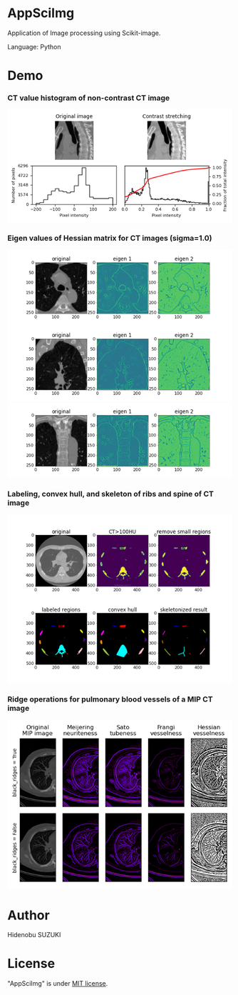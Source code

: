 # AppSciImg

Application of Image processing using Scikit-image.

Language: Python

# Demo
### CT value histogram of non-contrast CT image
<img src="img/sagittal_histogram2d.png">

### Eigen values of Hessian matrix for CT images (sigma=1.0)
<img src="img/hessian2d_axial.png">
<img src="img/hessian2d.png">
<img src="img/hessian2d_coronal.png">

### Labeling, convex hull, and skeleton of ribs and spine of CT image
<img src="img/skeleton2d.png">

### Ridge operations for pulmonary blood vessels of a MIP CT image
<img src="img/ridge2d.png" width="600">

# Author
Hidenobu SUZUKI

# License
"AppSciImg" is under [MIT license](https://en.wikipedia.org/wiki/MIT_License).
